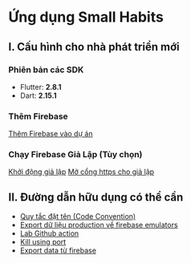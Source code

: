 
# Ứng dụng Small Habits

## I. Cấu hình cho nhà phát triển mới

### Phiên bản các SDK
- Flutter: **2.8.1**
- Dart: **2.15.1**

### Thêm Firebase
[Thêm Firebase vào dự án ](https://firebase.google.com/docs/flutter/setup?platform=ios)

### Chạy Firebase Giả Lập (Tùy chọn)
[Khởi động giả lập](https://firebase.google.com/docs/emulator-suite/install_and_configure#startup)
[Mở cổng https cho giả lập](https://stackoverflow.com/questions/45940861/android-8-cleartext-http-traffic-not-permitted)



## II. Đường dẫn hữu dụng có thể cần

- [Quy tắc đặt tên (Code Convention)](https://dart.dev/guides/language/effective-dart/style)
- [Export dữ liệu production về firebase emulators](https://github.com/firebase/firebase-tools/issues/1167)
- [Lab Github action](https://lab.github.com/githubtraining/github-actions:-hello-world)
- [Kill using port](https://stackoverflow.com/questions/60996172/unable-to-connect-to-firebase-emulator-suite-with-exec)
- [Export data từ firebase](https://stackoverflow.com/questions/57838764/how-to-import-data-from-cloud-firestore-to-the-local-emulator)
